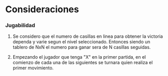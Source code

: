 # Consideraciones

### Jugabilidad
1. Se considero que el numero de casillas en linea para obtener la victoria dependa y varie segun el nivel seleccionado. 
Entonces siendo un tablero de NxN el numero para ganar sera de N casillas seguidas.

2. Empezando el jugador que tenga "X" en la primer partida, en el comienzo de cada una de las siguientes se turnara quien realiza el primer movimiento. 
